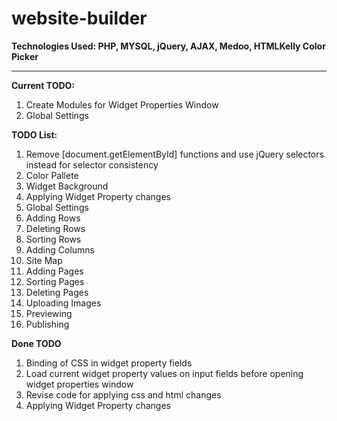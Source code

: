 # website-builder
**Technologies Used: PHP, MYSQL, jQuery, AJAX, Medoo, HTMLKelly Color Picker**
***
**Current TODO:**
<ol>
<li>Create Modules for Widget Properties Window</li>
<li>Global Settings</li>
</ol>

**TODO List:**
<ol>
<li>Remove [document.getElementById] functions and use jQuery selectors instead for selector consistency</li>
<li>Color Pallete</li>
<li>Widget Background</li>
<li>Applying Widget Property changes</li>
<li>Global Settings</li>
<li>Adding Rows</li>
<li>Deleting Rows</li>
<li>Sorting Rows</li>
<li>Adding Columns</li>
<li>Site Map</li>
<li>Adding Pages</li>
<li>Sorting Pages</li>
<li>Deleting Pages</li>
<li>Uploading Images</li>
<li>Previewing</li>
<li>Publishing</li>
</ol>

**Done TODO**
<ol>
<li>Binding of CSS in widget property fields</li>
<li>Load current widget property values on input fields before opening widget properties window</li>
<li>Revise code for applying css and html changes</li>
<li>Applying Widget Property changes</li>
</ol>